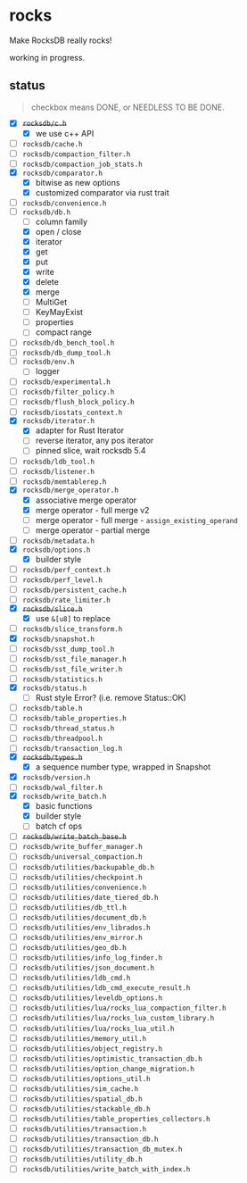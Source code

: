 # rocks

Make RocksDB really rocks!

working in progress.


## status

> checkbox means DONE, or NEEDLESS TO BE DONE.

- [x] ~~``rocksdb/c.h``~~
  - [x] we use c++ API
- [ ] ``rocksdb/cache.h``
- [ ] ``rocksdb/compaction_filter.h``
- [ ] ``rocksdb/compaction_job_stats.h``
- [x] ``rocksdb/comparator.h``
  - [x] bitwise as new options
  - [x] customized comparator via rust trait
- [ ] ``rocksdb/convenience.h``
- [ ] ``rocksdb/db.h``
  - [ ] column family
  - [x] open / close
  - [x] iterator
  - [x] get
  - [x] put
  - [x] write
  - [x] delete
  - [x] merge
  - [ ] MultiGet
  - [ ] KeyMayExist
  - [ ] properties
  - [ ] compact range
- [ ] ``rocksdb/db_bench_tool.h``
- [ ] ``rocksdb/db_dump_tool.h``
- [ ] ``rocksdb/env.h``
  - [ ] logger
- [ ] ``rocksdb/experimental.h``
- [ ] ``rocksdb/filter_policy.h``
- [ ] ``rocksdb/flush_block_policy.h``
- [ ] ``rocksdb/iostats_context.h``
- [x] ``rocksdb/iterator.h``
  - [x] adapter for Rust Iterator
  - [ ] reverse iterator, any pos iterator
  - [ ] pinned slice, wait rocksdb 5.4
- [ ] ``rocksdb/ldb_tool.h``
- [ ] ``rocksdb/listener.h``
- [ ] ``rocksdb/memtablerep.h``
- [x] ``rocksdb/merge_operator.h``
  - [x] associative merge operator
  - [x] merge operator - full merge v2
  - [ ] merge operator - full merge - ``assign_existing_operand``
  - [ ] merge operator - partial merge
- [ ] ``rocksdb/metadata.h``
- [x] ``rocksdb/options.h``
  - [x] builder style
- [ ] ``rocksdb/perf_context.h``
- [ ] ``rocksdb/perf_level.h``
- [ ] ``rocksdb/persistent_cache.h``
- [ ] ``rocksdb/rate_limiter.h``
- [x] ~~``rocksdb/slice.h``~~
  - [x] use ``&[u8]`` to replace
- [ ] ``rocksdb/slice_transform.h``
- [x] ``rocksdb/snapshot.h``
- [ ] ``rocksdb/sst_dump_tool.h``
- [ ] ``rocksdb/sst_file_manager.h``
- [ ] ``rocksdb/sst_file_writer.h``
- [ ] ``rocksdb/statistics.h``
- [x] ``rocksdb/status.h``
  - [ ] Rust style Error? (i.e. remove Status::OK)
- [ ] ``rocksdb/table.h``
- [ ] ``rocksdb/table_properties.h``
- [ ] ``rocksdb/thread_status.h``
- [ ] ``rocksdb/threadpool.h``
- [ ] ``rocksdb/transaction_log.h``
- [x] ~~``rocksdb/types.h``~~
  - [x] a sequence number type, wrapped in Snapshot
- [x] ``rocksdb/version.h``
- [ ] ``rocksdb/wal_filter.h``
- [x] ``rocksdb/write_batch.h``
  - [x] basic functions
  - [x] builder style
  - [ ] batch cf ops
- [ ] ~~``rocksdb/write_batch_base.h``~~
- [ ] ``rocksdb/write_buffer_manager.h``
- [ ] ``rocksdb/universal_compaction.h``
- [ ] ``rocksdb/utilities/backupable_db.h``
- [ ] ``rocksdb/utilities/checkpoint.h``
- [ ] ``rocksdb/utilities/convenience.h``
- [ ] ``rocksdb/utilities/date_tiered_db.h``
- [ ] ``rocksdb/utilities/db_ttl.h``
- [ ] ``rocksdb/utilities/document_db.h``
- [ ] ``rocksdb/utilities/env_librados.h``
- [ ] ``rocksdb/utilities/env_mirror.h``
- [ ] ``rocksdb/utilities/geo_db.h``
- [ ] ``rocksdb/utilities/info_log_finder.h``
- [ ] ``rocksdb/utilities/json_document.h``
- [ ] ``rocksdb/utilities/ldb_cmd.h``
- [ ] ``rocksdb/utilities/ldb_cmd_execute_result.h``
- [ ] ``rocksdb/utilities/leveldb_options.h``
- [ ] ``rocksdb/utilities/lua/rocks_lua_compaction_filter.h``
- [ ] ``rocksdb/utilities/lua/rocks_lua_custom_library.h``
- [ ] ``rocksdb/utilities/lua/rocks_lua_util.h``
- [ ] ``rocksdb/utilities/memory_util.h``
- [ ] ``rocksdb/utilities/object_registry.h``
- [ ] ``rocksdb/utilities/optimistic_transaction_db.h``
- [ ] ``rocksdb/utilities/option_change_migration.h``
- [ ] ``rocksdb/utilities/options_util.h``
- [ ] ``rocksdb/utilities/sim_cache.h``
- [ ] ``rocksdb/utilities/spatial_db.h``
- [ ] ``rocksdb/utilities/stackable_db.h``
- [ ] ``rocksdb/utilities/table_properties_collectors.h``
- [ ] ``rocksdb/utilities/transaction.h``
- [ ] ``rocksdb/utilities/transaction_db.h``
- [ ] ``rocksdb/utilities/transaction_db_mutex.h``
- [ ] ``rocksdb/utilities/utility_db.h``
- [ ] ``rocksdb/utilities/write_batch_with_index.h``
